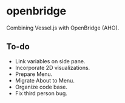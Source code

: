 # openbridge
Combining Vessel.js with OpenBridge (AHO).

## To-do
* Link variables on side pane.
* Incorporate 2D visualizations.
* Prepare Menu.
* Migrate About to Menu.
* Organize code base.
* Fix third person bug.
